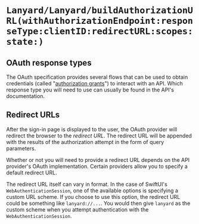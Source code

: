 # ``Lanyard/Lanyard/buildAuthorizationURL(withAuthorizationEndpoint:responseType:clientID:redirectURL:scopes:state:)``

## OAuth response types

The OAuth specification provides several flows that can be used to obtain
credentials
(called "[authorization grants](https://datatracker.ietf.org/doc/html/rfc6749#section-1.3)")
to interact with an API. Which response type you will need to use can usually be
found in the API's documentation.

## Redirect URLs

After the sign-in page is displayed to the user, the OAuth provider will
redirect the browser to the _redirect URL_. The redirect URL will be appended
with the results of the authorization attempt in the form of query parameters.

Whether or not you will need to provide a redirect URL depends on the API
provider's OAuth implementation. Certain providers allow you to specify a
default redirect URL.

The redirect URL itself can vary in format. In the case of SwiftUI's
`WebAuthenticationSession`, one of the available options is specifying a custom
URL scheme. If you choose to use this option, the redirect URL could be
something like `lanyard://...`. You would then give `lanyard` as the custom
scheme when you attempt authentication with the `WebAuthenticationSession`.
